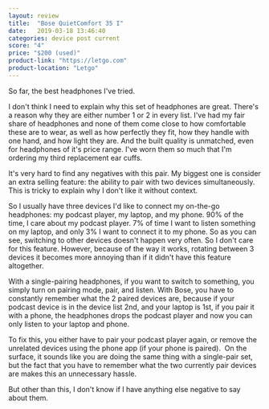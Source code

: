 ```yaml
---
layout: review
title:  "Bose QuietComfort 35 I"
date:   2019-03-18 13:46:40
categories: device post current
score: "4"
price: "$200 (used)"
product-link: "https://letgo.com"
product-location: "Letgo"
---
```

So far, the best headphones I've tried.

I don't think I need to explain why this set of headphones are great. There's a reason why they are either number 1 or 2 in every list.
I've had my fair share of headphones and none of them come close to how comfortable these are to wear, as well as how perfectly they fit, how they handle with one hand, and how light they are. And the built quality is unmatched, even for headphones of it's price range.
I've worn them so much that I'm ordering my third replacement ear cuffs.

It's very hard to find any negatives with this pair. My biggest one is consider an extra selling feature: the ability to pair with two devices simultaneously. This is tricky to explain why I don't like it without context.

So I usually have three devices I'd like to connect my on-the-go headphones: my podcast player, my laptop, and my phone. 90% of the time, I care about my podcast player. 7% of time I want to listen something on my laptop, and only 3% I want to connect it to my phone.
So as you can see, switching to other devices doesn't happen very often. So I don't care for this feature. However, because of the way it works, rotating between 3 devices it becomes more annoying than if it didn't have this feature altogether. 

With a single-pairing headphones, if you want to switch to something, you simply turn on pairing mode, pair, and listen. With Bose, you have to constantly remember what the 2 paired devices are, because if your podcast device is in the device list 2nd, and your laptop is 1st, if you pair it with a phone, the headphones drops the podcast player and now you can only listen to your laptop and phone. 

To fix this, you either have to pair your podcast player again, or remove the unrelated devices using the phone app (if your phone is paired). 
On the surface, it sounds like you are doing the same thing with a single-pair set, but the fact that you have to remember what the two currently pair devices are makes this an unnecessary hassle.

But other than this, I don't know if I have anything else negative to say about them.